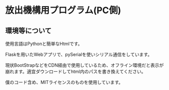 # 放出機構用プログラム(PC側)

## 環境等について
使用言語はPythonと簡単なHtmlです。

Flaskを用いたWebアプリで、pySerialを使いシリアル通信をしています。

現状BootStrapなどをCDN経由で使用しているため、オフライン環境だと表示が崩れます。適宜ダウンロードしてhtml内のパスを書き換えてください。

僕のコード含め、MITライセンスのものを使用しています。

